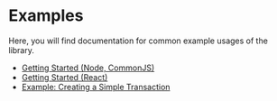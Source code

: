 # Examples

Here, you will find documentation for common example usages of the library.

- [Getting Started (Node, CommonJS)](./GETTING_STARTED_NODE_CJS.md)
- [Getting Started (React)](./GETTING_STARTED_REACT.md)
- [Example: Creating a Simple Transaction](EXAMPLE_SIMPLE_TX.md)

